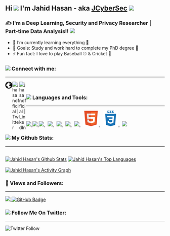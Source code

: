 ## Hi <img src="https://emojis.slackmojis.com/emojis/images/1536351075/4594/blob-wave.gif?1536351075" width="39"> I'm Jahid Hasan - aka [JCyberSec][website] <img src="https://media.giphy.com/media/mGcNjsfWAjY5AEZNw6/giphy.gif" width="60">


### :writing_hand: I'm a Deep Learning, Security and Privacy Researcher | Part-time Data Analysis!! <img src="https://emojis.slackmojis.com/emojis/images/1616369378/22769/meow_nerd2.png?1616369378" width="24">

- 🌱 I’m currently learning everything 🤣
- 🥅 Goals: Study and work hard to complete my PhD degree :muscle:
- ⚡ Fun fact: I love to play Baseball :baseball: & Cricket :cricket_game:


### <img src="https://emojis.slackmojis.com/emojis/images/1621024394/39092/cat-roll.gif?1621024394" width="27" /> Connect with me:
---
[<img align="left" alt="jahidhasan.com" width="22px" src="https://raw.githubusercontent.com/iconic/open-iconic/master/svg/globe.svg" />][website]
[<img align="left" alt="jhasanofficial | Twitter" width="22px" src="https://cdn.jsdelivr.net/npm/simple-icons@v3/icons/twitter.svg" />][twitter]
[<img align="left" alt="jhasanofficial | LinkedIn" width="22px" src="https://cdn.jsdelivr.net/npm/simple-icons@v3/icons/linkedin.svg" />][linkedin]
<br />

### <img src="https://emojis.slackmojis.com/emojis/images/1494533524/2240/programmer.gif?1494533524" width="30"> Languages and Tools:
---
<p align="left"> 
    <a href="https://www.python.org" target="_blank"> <img src="https://img.icons8.com/color/48/000000/python.png"/> </a>
    <a href="https://www.jetbrains.com/pycharm/" target="_blank"> <img src="https://img.icons8.com/color/48/000000/pycharm.png"/> </a> 
    <a style="padding-right:8px;" href="https://www.mysql.com/" target="_blank"> <img src="https://img.icons8.com/color/48/000000/mysql-logo.png"/> </a>
    <a style="padding-right:8px;" href="https://www.linux.org/" target="_blank"> <img src="https://img.icons8.com/color/48/000000/linux.png"/> </a>
    <a style="padding-right:8px;" href="https://aws.amazon.com/" target="_blank"> <img src="https://img.icons8.com/color/48/000000/amazon-web-services.png"/> </a>
    <a style="padding-right:8px;" href="https://www.office.com/" target="_blank"> <img src="https://img.icons8.com/color/48/000000/office-365.png"/> </a>
    <a style="padding-right:8px;" href="https://www.tableau.com/" target="_blank"> <img src="https://img.icons8.com/color/50/000000/tableau-software.png"/> </a>
    <a style="padding-right:8px;" href="https://www.w3schools.com/html/" target="_blank">  <img src="https://github.com/devicons/devicon/blob/master/icons/html5/html5-original.svg" alt="HTML" width="50" height="50"/> </a>
    <a style="padding-right:8px;" href="https://www.w3schools.com/css/" target="_blank">  <img src="https://github.com/devicons/devicon/blob/master/icons/css3/css3-plain-wordmark.svg" alt="CSS" width="50" height="50"/>  </a>
    <a style="padding-right:8px;" href="https://www.w3schools.com/js/default.asp" target="_blank"> <img src="https://img.icons8.com/ios/50/000000/javascript--v2.png"/> </a>
</p>

### <img src="https://emojis.slackmojis.com/emojis/images/1613746769/13611/stock_up.gif?1613746769" width="26"> My Github Stats:
---
  <br/>
    <a href="https://github.com/jahidhasanlinix/github-readme-stats"><img alt="Jahid Hasan's Github Stats" src="https://github-readme-stats.vercel.app/api?username=jahidhasanlinix&show_icons=true&count_private=true&theme=dracula&hide_border=true" /></a>
  <a href="https://github.com/jahidhasanlinix/github-readme-stats"><img alt="Jahid Hasan's Top Languages" src="https://github-readme-stats.vercel.app/api/top-langs/?username=jahidhasanlinix&langs_count=8&count_private=true&layout=compact&theme=dracula&hide_border=true" /></a>
  <br/>
<br/>
<a href="https://github.com/jahidhasanlinix/github-readme-activity-graph"><img alt="Jahid Hasan's Activity Graph" src="https://activity-graph.herokuapp.com/graph?username=jahidhasanlinix&langs_count=8&count_private=tru&layout=compact&theme=react-dark&hide_border=true" /></a>
<br/>

### :hugs: Views and Followers:
---
<a href="https://github.com/jahidhasanlinix/github-profile-views-counter">
    <img src="https://komarev.com/ghpvc/?username=jahidhasanlinix">
</a>
<a href="https://github.com/jahidhasanlinix?tab=followers"><img src="https://img.shields.io/github/followers/jahidhasanlinix?label=Followers&style=flat-square" alt="GitHub Badge"></a>

### <img src="https://emojis.slackmojis.com/emojis/images/1582776773/7926/twitter.png?1582776773" width="26"> Follow Me On Twitter:
---
![Twitter Follow](https://img.shields.io/twitter/follow/jhasanofficial?style=for-the-badge)



[website]: https://jahidhasanlinix.github.io/hasan_jahid/
[twitter]: https://twitter.com/jhasanofficial
[linkedin]: https://www.linkedin.com/in/jhasanofficial/
